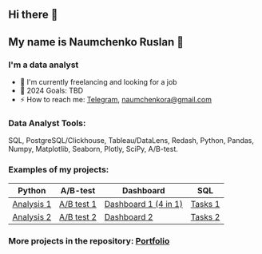 ## Hi there 👋

## My name is Naumchenko Ruslan 🙋

### I'm a data analyst

- 🔭 I'm currently freelancing and looking for a job
- 🥅 2024 Goals: TBD
- ⚡ How to reach me: [Telegram](https://t.me/naumchenkora), naumchenkora@gmail.com

### Data Analyst Tools:  
SQL, PostgreSQL/Clickhouse, Tableau/DataLens, Redash, Python, Pandas, Numpy, Matplotlib, Seaborn, Plotly, SciPy, A/B-test.
  

  
### Examples of my projects:  

| Python | A/B-test | Dashboard | SQL |
|----------|----------|----------|----------|
| [Analysis 1](https://github.com/NaumchenkoRA/Portfolio/blob/main/13.%20Анализ%20клиентов%20регионального%20банка/13-2%20Анализ%20клиентов%20регионального%20банка.ipynb)    | [A/B test 1](https://github.com/NaumchenkoRA/Portfolio/blob/main/14.%20Оценка%20корректности%20и%20результатов%20AB%20теста/13-4%20Проект%20по%20АB-тестированию.ipynb)  | [Dashboard 1 (4 in 1)](https://public.tableau.com/app/profile/ruslan.naumchenko/viz/Projecttableau_16977355941570/Dashboard2?publish=yes)   | [Tasks 1](https://github.com/NaumchenkoRA/Portfolio/blob/main/15.%20Анализ%20базы%20данных%20сервиса%20для%20чтения%20книг%20по%20подписке/13-5%20SQL.ipynb)  |
| [Analysis 2](https://github.com/NaumchenkoRA/Portfolio/blob/main/11.%20Исследования%20рынка%20общепита%20в%20Москве%20для%20принятия%20решения%20об%20открытии%20нового%20заведения/11%20Исследование%20рынка%20заведений%20общественного%20питания%20Москвы.ipynb)   | [A/B test 2](https://github.com/NaumchenkoRA/Portfolio/blob/main/09.%20Проверка%20гипотез%20по%20увеличению%20выручки%20в%20интернет-магазине%20—%20оценить%20результаты%20AB%20теста/09%20Проверка%20гипотез%20для%20увеличения%20выручки%20крупного%20интернет-магазина.ipynb)      | [Dashboard 2](https://public.tableau.com/app/profile/ruslan.naumchenko/viz/final_16994204857900/Dashboard1?publish=yes)         | [Tasks 2](https://github.com/NaumchenkoRA/Portfolio/blob/main/08.%20Анализ%20сервиса%20вопросов%20и%20ответов%20по%20программированию/sql_advanced.sql)  |

### More projects in the repository: [Portfolio](https://github.com/NaumchenkoRA/Portfolio)
